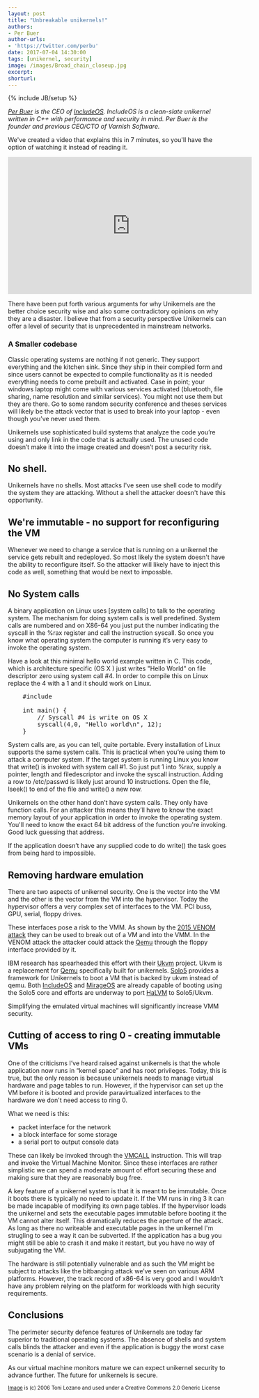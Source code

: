 ```yaml
---
layout: post
title: "Unbreakable unikernels!"
authors: 
- Per Buer
author-urls: 
- 'https://twitter.com/perbu'
date: 2017-07-04 14:30:00
tags: [unikernel, security]
image: /images/Broad_chain_closeup.jpg
excerpt: 
shorturl: 
---
```

{% include JB/setup %}

*[Per Buer] is the CEO of [IncludeOS]. IncludeOS is a clean-slate unikernel written in C++ with performance and security in mind. Per Buer is the founder and previous CEO/CTO of Varnish Software.*

We've created a video that explains this in 7 minutes, so you'll have the option of watching it instead of reading it.

<iframe width="560" height="315" src="https://www.youtube.com/embed/aoomQn7gLm4?ecver=1" frameborder="0" allowfullscreen></iframe>

There have been put forth various arguments for why Unikernels are the better choice security wise and also some contradictory opinions on why they are a disaster. I believe that from a security perspective Unikernels can offer a level of security that is unprecedented in mainstream networks. 

### A Smaller codebase

Classic operating systems are nothing if not generic. They support everything and the kitchen sink. Since they ship in their compiled form and since users cannot be expected to compile functionality as it is needed everything needs to come prebuilt and activated. Case in point; your windows laptop might come with various  services activated (bluetooth, file sharing, name resolution and similar services). You might not use them but they are there. Go to some random security conference and theses services will likely be the attack vector that is used to break into your laptop - even though you’ve never used them.
 
Unikernels use sophisticated build systems that analyze the code you’re using and only link in the code that is actually used. The unused code doesn’t make it into the image created and doesn’t post a security risk.

## No shell. 

Unikernels have no shells. Most attacks I've seen use shell code to modify the system they are attacking. Without a shell the attacker doesn't have this opportunity.

## We're immutable - no support for reconfiguring the VM

Whenever we need to change a service that is running on a unikernel the service gets rebuilt and redeployed. So most likely the system doesn't have the ability to reconfigure itself. So the attacker will likely have to inject this code as well, something that would be next to impossble.

## No System calls
 
A binary application on Linux uses [system calls] to talk to the operating system. The mechanism for doing system calls is well predefined. System calls are numbered and on X86-64 you just put the number indicating the syscall in the %rax register and call the instruction syscall. So once you know what operating system the computer is running it’s very easy to invoke the operating system.

Have a look at this minimal hello world example written in C. This code, which is architecture specific (OS X ) just writes "Hello World" on file descriptor zero using system call #4. In order to compile this on Linux replace the 4 with a 1 and it should work on Linux.

<pre>
    #include <sys/syscall.h>
    
    int main() {
    	// Syscall #4 is write on OS X
        syscall(4,0, "Hello world\n", 12);
    }
</pre>

System calls are, as you can tell, quite portable. Every installation of Linux supports the same system calls. This is practical when you’re using them to attack a computer system. If the target system is running Linux you know that write() is invoked with system call #1. So just put 1 into %rax, supply a pointer, length and filedescriptor and invoke the syscall instruction. Adding a row to /etc/passwd is likely just around 10 instructions. Open the file, lseek() to end of the file and write() a new row.
 
Unikernels on the other hand don’t have system calls. They only have function calls. For an attacker this means they’ll have to know the exact memory layout of your application in order to invoke the operating system. You'll need to know the exact 64 bit address of the function you're invoking. Good luck guessing that address.

If the application doesn’t have any supplied code to do write() the task goes from being hard to  impossible.
 
## Removing hardware emulation
 
There are two aspects of unikernel security. One is the vector into the VM and the other is the vector from the VM into the hypervisor. Today the hypervisor offers a very complex set of interfaces to the VM. PCI buss, GPU, serial, floppy drives. 
 
These interfaces pose a risk to the VMM. As shown by the [2015 VENOM attack](http://cve.mitre.org/cgi-bin/cvename.cgi?name=CVE-2015-3456) they can be used to break out of a VM and into the VMM. In the VENOM attack the attacker could attack the [Qemu] through the floppy interface provided by it. 
  
IBM research has spearheaded this effort with their [Ukvm] project. Ukvm is a replacement for [Qemu] specifically built for unikernels. [Solo5] provides a framework for Unikernels to boot a VM that is backed by ukvm instead of qemu. Both [IncludeOS] and [MirageOS] are already capable of booting using the Solo5 core and efforts are underway to port [HaLVM] to Solo5/Ukvm.
 
Simplifying the emulated virtual machines will significantly increase VMM security.
 
## Cutting of access to ring 0 - creating immutable VMs
 
One of the criticisms I’ve heard raised against unikernels is that the whole application now runs in “kernel space” and has root privileges. Today, this is true, but the only reason is because unikernels needs to manage virtual hardware and page tables to run. However, if the hypervisor can set up the VM before it is booted and provide paravirtualized interfaces to the hardware we don't need access to ring 0.
 
What we need is this:

* packet interface for the network
* a block interface for some storage
* a serial port to output console data

These can likely be invoked through the [VMCALL] instruction. This will trap and invoke the Virtual Machine Monitor. Since these interfaces are rather simplistic we can spend a moderate amount of effort securing these and making sure that they are reasonably bug free. 
 
A key feature of a unikernel system is that it is meant to be immutable. Once it boots there is typically no need to update it. If the VM runs in ring 3 it can be made incapable of modifying its own page tables. If the hypervisor loads the unikernel and sets the executable pages immutable before booting it the VM cannot alter itself. This dramatically reduces the aperture of the attack. As long as there no writeable and executable pages in the unikernel I'm strugling to see a way it can be subverted. If the application has a bug you might still be able to crash it and make it restart, but you have no way of subjugating the VM.
 
The hardware is still potentially vulnerable and as such the VM might be subject to attacks like the bitbanging attack we’ve seen on various ARM platforms. However, the track record of x86-64 is very good and I wouldn’t have any problem relying on the platform for workloads with high security requirements. 
 
## Conclusions
 
The perimeter security defence features of Unikernels are today far superior to traditional operating systems. The absence of shells and system calls blinds the attacker and even if the application is buggy the worst case scenario is a denial of service.
 
As our virtual machine monitors mature we can expect unikernel security to advance further. The future for unikernels is secure.

<sub>[Image](https://commons.wikimedia.org/wiki/File:Broad_chain_closeup.jpg) is (c) 2006 Toni Lozano and used under a Creative Commons 2.0 Generic License</sub>


[IncludeOS]: http://www.includeos.org/
[MirageOS]: https://mirage.io/
[Ukvm]: https://github.com/Solo5/solo5/tree/master/ukvm
[solo5]: https://github.com/Solo5/solo5
[HalVM]: https://github.com/GaloisInc/HaLVM
[VMCALL]: https://www.tptp.cc/mirrors/siyobik.info/instruction/VMCALL.html
[system call]: https://en.wikipedia.org/wiki/System_call
[Qemu]: http://www.qemu.org
[Per Buer]: https://twitter.com/perbu

